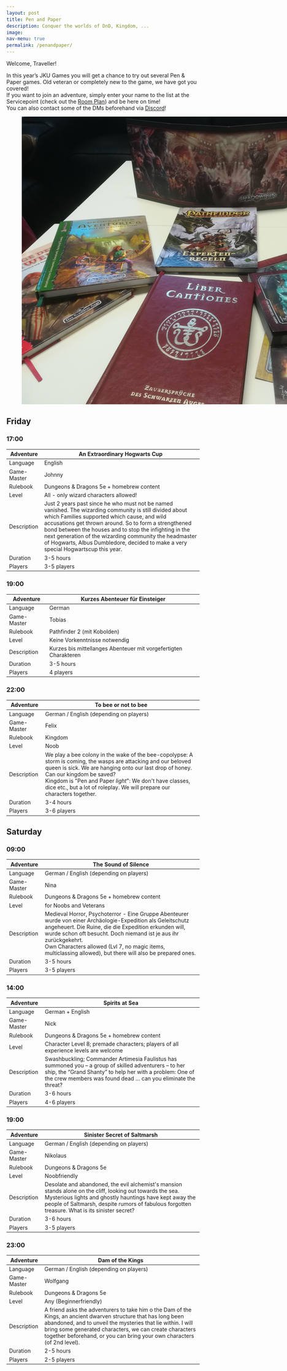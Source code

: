 ```yaml
---
layout: post
title: Pen and Paper
description: Conquer the worlds of DnD, Kingdom, ...
image: 
nav-menu: true
permalink: /penandpaper/
---
```


Welcome, Traveller!

In this year’s JKU Games you will get a chance to try out several Pen & Paper games. Old veteran or completely new to the game, we have got you covered! <br>
If you want to join an adventure, simply enter your name to the list at the Servicepoint (check out the [Room Plan](/./rooms)) and be here on time!<br>
You can also contact some of the DMs beforehand via <a class="dotted" href="{{ site.discord_url }}">Discord</a>!

<figure>
   <img src="/assets/images/dice/pen_and_paper.jpg" style="max-width: 1000px;"
      alt="Some of our games offered in the past" />
   <figcaption></figcaption>
</figure>

## Friday

### 17:00

| Adventure | An Extraordinary Hogwarts Cup |
|---|---|
| Language |  English |
| Game-Master |  Johnny |
| Rulebook | Dungeons & Dragons 5e + homebrew content  |
| Level | All - only wizard characters allowed!  |
| Description | Just 2 years past since he who must not be named vanished. The wizarding community is still divided about which Families supported which cause, and wild accusations get thrown around. So to form a strengthened bond between the houses and to stop the infighting in the next generation of the wizarding community the headmaster of Hogwarts, Albus Dumbledore, decided to make a very special Hogwartscup this year.|
| Duration | 3-5 hours |
| Players | 3-5 players |

### 19:00

| Adventure | Kurzes Abenteuer für Einsteiger |
|---|---|
| Language |  German |
| Game-Master |  Tobias |
| Rulebook | Pathfinder 2 (mit Kobolden) |
| Level | Keine Vorkenntnisse notwendig  |
| Description | Kurzes bis mittellanges Abenteuer mit vorgefertigten Charakteren |
| Duration | 3-5 hours |
| Players | 4 players |

### 22:00

| Adventure |  To bee or not to bee |
|---|---|
| Language |  German / English (depending on players) |
| Game-Master |  Felix |
| Rulebook | Kingdom |
| Level | Noob |
| Description | We play a bee colony in the wake of the bee-copolypse: A storm is coming, the wasps are attacking and our beloved queen is sick. We are hanging onto our last drop of honey. Can our kingdom be saved? <br>Kingdom is "Pen and Paper <i>light</i>": We don't have classes, dice etc., but a lot of roleplay. We will prepare our characters together. |
| Duration | 3-4 hours |
| Players | 3-6 players |

## Saturday
### 09:00

| Adventure |  The Sound of Silence |
|---|---|
| Language |  German / English (depending on players) |
| Game-Master | Nina |
| Rulebook | Dungeons & Dragons 5e + homebrew content |
| Level | for Noobs and Veterans  |
| Description | Medieval Horror, Psychoterror - Eine Gruppe Abenteurer wurde von einer Archäologie-Expedition als Geleitschutz angeheuert. Die Ruine, die die Expedition erkunden will, wurde schon oft besucht. Doch niemand ist je aus ihr zurückgekehrt. <br>Own Characters allowed (Lvl 7, no magic items, multiclassing allowed), but there will also be prepared ones. |
| Duration | 3-5 hours |
| Players | 3-5 players |

### 14:00 

| Adventure |  Spirits at Sea |
|---|---|
| Language |  German + English |
| Game-Master | Nick |
| Rulebook | Dungeons & Dragons 5e + homebrew content |
| Level | Character Level 8; premade characters; players of all experience levels are welcome |
| Description | Swashbuckling; Commander Artimesia Faulistus has summoned you – a group of skilled adventurers – to her ship, the “Grand Shanty” to help her with a problem: One of the crew members was found dead … can you eliminate the threat? |
| Duration | 3-6 hours |
| Players | 4-6 players |

### 19:00 

| Adventure | Sinister Secret of Saltmarsh |
|---|---|
| Language |  German / English (depending on players) |
| Game-Master | Nikolaus |
| Rulebook | Dungeons & Dragons 5e |
| Level | Noobfriendly |
| Description | Desolate and abandoned, the evil alchemist's mansion stands alone on the cliff, looking out towards the sea. Mysterious lights and ghostly hauntings have kept away the people of Saltmarsh, despite rumors of fabulous forgotten treasure. What is its sinister secret? |
| Duration | 3-6 hours |
| Players | 3-5 players |


### 23:00 

| Adventure | Dam of the Kings |
|---|---|
| Language |  German / English (depending on players) |
| Game-Master | Wolfgang |
| Rulebook | Dungeons & Dragons 5e |
| Level | Any (Beginnerfriendly) |
| Description | A friend asks the adventurers to take him o the Dam of the Kings, an ancient dwarven structure that has long been abandoned, and to unveil the mysteries that lie within. I will bring some generated characters, we can create characters together beforehand, or you can bring your own characters (of 2nd level).|
| Duration | 2-5 hours |
| Players | 2-5 players |

<!-- 
We are still planning your adventures, check back here later. Until then, this is what the descriptions will look like:

| Adventure |  Winter is coming! (PLACEHOLDER) |
|---|---|
| Language |  German |
| Game-Master |  xXGameMaster420Xx |
| Rulebook | Kingdom (No-GM RPG)  |
| Level | Noob-Veteran (Explanation at 17:00, Start at 18:00)  |
| Description | Ihr seid Mitglieder der Wache, die das Königreich vor eiskalten Eindringlingen schützt… […] |
| Players | 4-9 players |


| Adventure |  Super-Umbridge! (PLACEHOLDER) |
|---|---|
| Language |  German |
| Game-Master |  HDMasterGamer360NoScopeLP |
| Rulebook | DnD 5  |
| Level | Veteran  |
| Description | Ist es ein Vogel? Ist es ein Flugzeug? Nein, es ist Dolores, und sie ist richtig sauer: Lorem ipsum sit dolores umbridge wäre eigentlich echt ein lustiges Thema für ein DnD im Prinzip könnte man es so aufziehen dass man eine Zentauren-Herde spielt die sie im Wald trifft und dann ist sie plötzlich ein Drache und... |
| Players | 4-9 players |

-->

